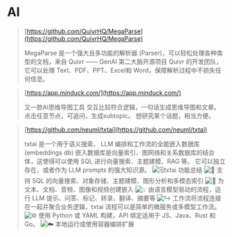 # AI



> [https://github.com/QuivrHQ/MegaParse](https://github.com/QuivrHQ/MegaParse)
>
> MegaParse 是一个强大且多功能的解析器 (Parser)，可以轻松处理各种类型的文档，来自 Quivr —— GenAI 第二大脑开源项目 Quivr 的开发团队，它可以处理 Text、PDF、PPT、Excel和 Word，保障解析过程中不损失任何信息。



> [https://app.minduck.com/](https://app.minduck.com/)
>
> 又一款AI思维导图工具 交互比较符合逻辑，一句话生成思维导图和文章。 点击任意节点，可追问，生成subtopic。 想研究某个话题，相当方便。



> [https://github.com/neuml/txtai](https://github.com/neuml/txtai)
>
> txtai 是一个用于语义搜索、 LLM 编排和工作流的全能嵌入数据库 (embeddings db) 嵌入数据库是向量索引、图网络和关系数据库的结合体，这使得可以使用 SQL 进行向量搜索、主题建模、RAG 等。 它可以独立存在，或者作为 LLM prompts 的强大知识源。 <img src="https://abs-0.twimg.com/emoji/v2/svg/1f5d2.svg" alt="🗒" data-size="line">txtai 功能总结 <img src="https://abs-0.twimg.com/emoji/v2/svg/1f50e.svg" alt="🔎" data-size="line"> 支持 SQL 的向量搜索、对象存储、主题建模、图形分析和多模态索引 <img src="https://abs-0.twimg.com/emoji/v2/svg/1f4c4.svg" alt="📄" data-size="line"> 为文本、文档、音频、图像和视频创建嵌入 <img src="https://abs-0.twimg.com/emoji/v2/svg/1f4a1.svg" alt="💡" data-size="line"> 由语言模型驱动的流程，运行 LLM 提示、问答、标记、转录、翻译、摘要等 <img src="https://abs-0.twimg.com/emoji/v2/svg/21aa.svg" alt="↪️" data-size="line"> 工作流将流程连接在一起并聚合业务逻辑，txtai 流程可以是简单的微服务或多模型工作流。 <img src="https://abs-0.twimg.com/emoji/v2/svg/2699.svg" alt="⚙️" data-size="line"> 使用 Python 或 YAML 构建，API 绑定适用于 JS、Java、Rust 和 Go。 <img src="https://abs-0.twimg.com/emoji/v2/svg/2601.svg" alt="☁️" data-size="line"> 本地运行或使用容器编排扩展

